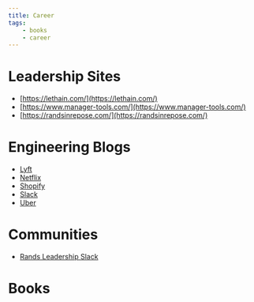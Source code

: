 ```yaml
---
title: Career
tags:
    - books
    - career
---
```


<style type="text/css" media="screen">
    .gr_grid_book_container {
        float: left;
        width: 39px;
        height: 60px;
        padding: 0px 0px;
        overflow: hidden;
    }
</style>

# Leadership Sites

* [https://lethain.com/](https://lethain.com/)
* [https://www.manager-tools.com/](https://www.manager-tools.com/)
* [https://randsinrepose.com/](https://randsinrepose.com/)

# Engineering Blogs

* [Lyft](https://eng.lyft.com/)
* [Netflix](https://netflixtechblog.com/)
* [Shopify](https://engineering.shopify.com/)
* [Slack](https://slack.engineering/)
* [Uber](https://eng.uber.com/)

# Communities

* [Rands Leadership Slack](https://randsinrepose.com/welcome-to-rands-leadership-slack/)

# Books

<script src="https://www.goodreads.com/review/grid_widget/4561956.Richard's bookshelf: career?cover_size=small&amp;hide_link=true&amp;hide_title=true&amp;num_books=2000&amp;order=a&amp;shelf=career&amp;sort=date_read&amp;order=d&amp;widget_id=1323750220" type="text/javascript" charset="utf-8"></script>

